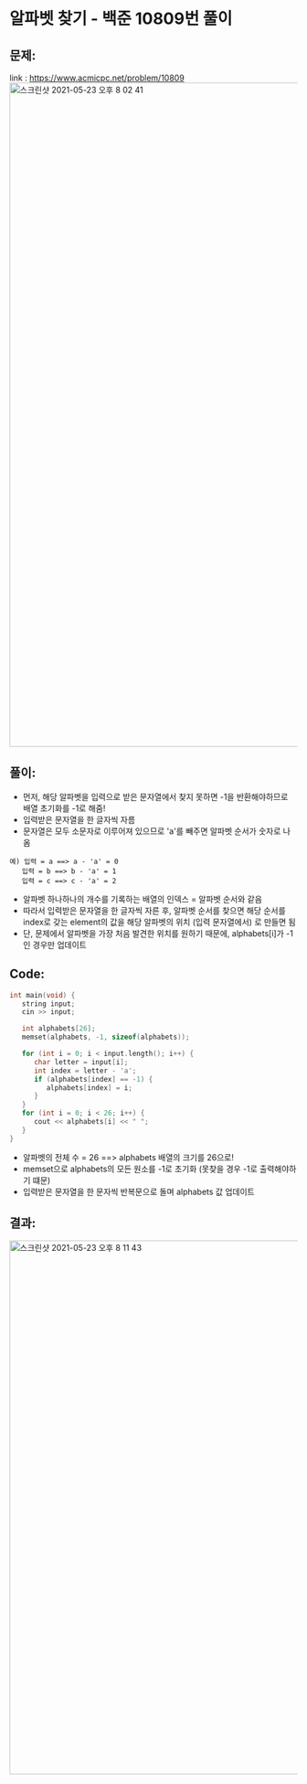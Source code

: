 # 알파벳 찾기 - 백준 10809번 풀이

## 문제: 
link : https://www.acmicpc.net/problem/10809
<img width="1162" alt="스크린샷 2021-05-23 오후 8 02 41" src="https://user-images.githubusercontent.com/52744390/119257792-d6394a00-bc01-11eb-88e3-c3706ee23e63.png">

## 풀이: 
* 먼저, 해당 알파벳을 입력으로 받은 문자열에서 찾지 못하면 -1을 반환해야하므로 배열 초기화를 -1로 해줌! 
* 입력받은 문자열을 한 글자씩 자름 
* 문자열은 모두 소문자로 이루어져 있으므로 'a'를 빼주면 알파벳 순서가 숫자로 나옴 
```
예) 입력 = a ==> a - 'a' = 0 
   입력 = b ==> b - 'a' = 1
   입력 = c ==> c - 'a' = 2 
```
* 알파벳 하나하나의 개수를 기록하는 배열의 인덱스 = 알파벳 순서와 같음 
* 따라서 입력받은 문자열을 한 글자씩 자른 후, 알파벳 순서를 찾으면 해당 순서를 index로 갖는 element의 값을 해당 알파벳의 위치 (입력 문자열에서) 로 만들면 됨 
* 단, 문제에서 알파벳을 가장 처음 발견한 위치를 원하기 때문에, alphabets[i]가 -1인 경우만 업데이트 

## Code: 
```cpp
int main(void) {
   string input;
   cin >> input;

   int alphabets[26];
   memset(alphabets, -1, sizeof(alphabets));

   for (int i = 0; i < input.length(); i++) {
      char letter = input[i];
      int index = letter - 'a';
      if (alphabets[index] == -1) {
         alphabets[index] = i;
      }
   }
   for (int i = 0; i < 26; i++) {
      cout << alphabets[i] << " ";
   }
}
```
* 알파벳의 전체 수 = 26 ==> alphabets 배열의 크기를 26으로! 
* memset으로 alphabets의 모든 원소를 -1로 초기화 (못찾을 경우 -1로 출력해야하기 떄문) 
* 입력받은 문자열을 한 문자씩 반복문으로 돌며 alphabets 값 업데이트 

## 결과: 
<img width="934" alt="스크린샷 2021-05-23 오후 8 11 43" src="https://user-images.githubusercontent.com/52744390/119258067-19e08380-bc03-11eb-8985-5952071d2cad.png">
